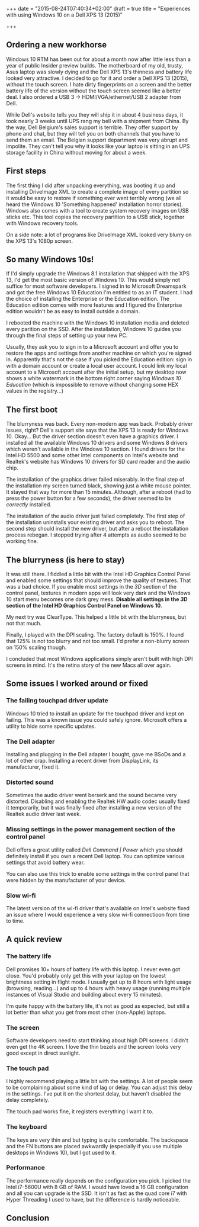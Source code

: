 +++
date = "2015-08-24T07:40:34+02:00"
draft = true
title = "Experiences with using Windows 10 on a Dell XPS 13 (2015)"

+++

## Ordering a new workhorse

Windows 10 RTM has been out for about a month now after little less than a year of public Insider preview builds. The motherboard of my old, trusty, Asus laptop was slowly dying and the Dell XPS 13's thinness and battery life looked very attractive. I decided to go for it and order a Dell XPS 13 (2015), without the touch screen. I hate dirty fingerprints on a screen and the better battery life of the version without the touch screen seemed like a better deal. I also ordered a USB 3 -> HDMI/VGA/ethernet/USB 2 adapter from Dell.

While Dell's website tells you they will ship it in about 4 business days, it took nearly 3 weeks until UPS rang my bell with a shipment from China. By the way, Dell Belgium's sales support is terrible. They offer support by phone and chat, but they will tell you on both channels that you have to send them an email. The Belgian support department was very abrupt and impolite. They can't tell you why it looks like your laptop is sitting in an UPS storage facility in China without moving for about a week.

## First steps

The first thing I did after unpacking everything, was booting it up and installing DriveImage XML to create a complete image of every partition so it would be easy to restore if something ever went terribly wrong (we all heard the Windows 10 'Something happened' installation horror stories). Windows also comes with a tool to create system recovery images on USB sticks etc. This tool copies the recovery partition to a USB stick, together with Windows recovery tools.

On a side note: a lot of programs like DriveImage XML looked very blurry on the XPS 13's 1080p screen.

## So many Windows 10s!

If I'd simply upgrade the Windows 8.1 installation that shipped with the XPS 13, I'd get the most basic version of Windows 10. This would simply not suffice for most software developers. I signed in to Microsoft Dreamspark and got the free Windows 10 Education I'm entitled to as an IT student. I had the choice of installing the Enterprise or the Education edition. The Education edition comes with more features and I figured the Enterprise edition wouldn't be as easy to install outside a domain.

I rebooted the machine with the Windows 10 installation media and deleted every parition on the SSD. After the installation, Windows 10 guides you through the final steps of setting up your new PC.

Usually, they ask you to sign in to a Microsoft account and offer you to restore the apps and settings from another machine on which you're signed in. Apparently that's not the case if you picked the Education edition: sign in with a domain account or create a local user account. I could link my local account to a Microsoft account after the initial setup, but my desktop now shows a white watermark in the bottom right corner saying *Windows 10 Education* (which is impossible to remove without changing some HEX values in the registry...)

## The first boot

The blurryness was back. Every non-modern app was back. Probably driver issues, right? Dell's support site says that the XPS 13 is ready for Windows 10. Okay... But the driver section doesn't even have a graphics driver. I installed all the available Windows 10 drivers and some Windows 8 drivers which weren't available in the Windows 10 section. I found drivers for the Intel HD 5500 and some other Intel components on Intel's website and Realtek's website has Windows 10 drivers for SD card reader and the audio chip.

The installation of the graphics driver failed miserably. In the final step of the installation my screen turned black, showing just a white mouse pointer. It stayed that way for more than 15 minutes. Although, after a reboot (had to press the power button for a few seconds), the driver seemed to be *correctly* installed.

The installation of the audio driver just failed completely. The first step of the installation uninstalls your existing driver and asks you to reboot. The second step should install the new driver, but after a reboot the installation process rebegan. I stopped trying after 4 attempts as audio seemed to be working fine.

## The blurryness (is here to stay)

It was still there. I fiddled a little bit with the Intel HD Graphics Control Panel and enabled some settings that should improve the quality of textures. That was a bad choice. If you enable most settings in the *3D* section of the control panel, textures in modern apps will look very dark and the Windows 10 start menu becomes one dark grey mess. **Disable all settings in the *3D* section of the Intel HD Graphics Control Panel on Windows 10**.

My next try was ClearType. This helped a little bit with the blurryness, but not that much.

Finally, I played with the DPI scaling. The factory default is 150%. I found that 125% is not too blurry and not too small. I'd prefer a non-blurry screen on 150% scaling though.

I concluded that most Windows applications simply aren't built with high DPI screens in mind. It's the retina story of the new Macs all over again.

## Some issues I worked around or fixed

### The failing touchpad driver update

Windows 10 tried to install an update for the touchpad driver and kept on failing. This was a known issue you could safely ignore. Microsoft offers a utility to hide some specific updates.

### The Dell adapter

Installing and plugging in the Dell adapter I bought, gave me BSoDs and a lot of other crap. Installing a recent driver from DisplayLink, its manufacturer, fixed it.

### Distorted sound

Sometimes the audio driver went berserk and the sound became very distorted. Disabling and enabling the Realtek HW audio codec usually fixed it temporarily, but it was finally fixed after installing a new version of the Realtek audio driver last week.

### Missing settings in the power management section of the control panel

Dell offers a great utility called *Dell Command | Power* which you should definitely install if you own a recent Dell laptop. You can optimize various settings that avoid battery wear.

You can also use this trick to enable some settings in the control panel that were hidden by the manufacturer of your device.

### Slow wi-fi

The latest version of the wi-fi driver that's available on Intel's website fixed an issue where I would experience a very slow wi-fi connectioon from time to time.

## A quick review

### The battery life

Dell promises 10+ hours of battery life with this laptop. I never even got close. You'd probably only get this with your laptop on the lowest brightness setting in flight mode. I usually get up to 8 hours with light usage (browsing, reading...) and up to 4 hours with heavy usage (running multiple instances of Visual Studio and building about every 15 minutes).

I'm quite happy with the battery life, it's not as good as expected, but still a lot better than what you get from most other (non-Apple) laptops.

### The screen

Software developers need to start thinking about high DPI screens. I didn't even get the 4K screen. I love the thin bezels and the screen looks very good except in direct sunlight.

### The touch pad

I highly recommend playing a little bit with the settings. A lot of people seem to be complaining about some kind of lag or delay. You can adjust this delay in the settings. I've put it on the shortest delay, but haven't disabled the delay completely.

The touch pad works fine, it registers everything I want it to.

### The keyboard

The keys are very thin and but typing is quite comfortable. The backspace and the FN buttons are placed awkwardly (especially if you use multiple desktops in Windows 10), but I got used to it.

### Performance

The performance really depends on the configuration you pick. I picked the Intel i7-5600U with 8 GB of RAM. I would have loved a 16 GB configuration and all you can upgrade is the SSD. It isn't as fast as the quad core i7 with Hyper Threading I used to have, but the difference is hardly noticeable.

## Conclusion

